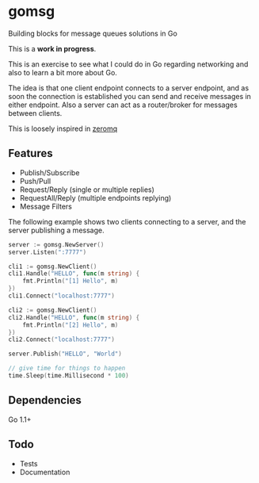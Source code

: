 gomsg
=====

Building blocks for message queues solutions in Go

This is a **work in progress**.

This is an exercise to see what I could do in Go regarding networking and also to learn a bit more about Go.

The idea is that one client endpoint connects to a server endpoint, and as soon the connection is established you can send and receive messages in either endpoint. Also a server can act as a router/broker for messages between clients.

This is loosely inspired in [zeromq](http://zeromq.org/)

Features
-
* Publish/Subscribe
* Push/Pull
* Request/Reply (single or multiple replies)
* RequestAll/Reply (multiple endpoints replying)
* Message Filters

The following example shows two clients connecting to a server, and the server publishing a message.

```go
server := gomsg.NewServer()
server.Listen(":7777")

cli1 := gomsg.NewClient()
cli1.Handle("HELLO", func(m string) {
	fmt.Println("[1] Hello", m)
})
cli1.Connect("localhost:7777")

cli2 := gomsg.NewClient()
cli2.Handle("HELLO", func(m string) {
	fmt.Println("[2] Hello", m)
})
cli2.Connect("localhost:7777")

server.Publish("HELLO", "World")

// give time for things to happen
time.Sleep(time.Millisecond * 100)

```

Dependencies
-
Go 1.1+

Todo
-
* Tests
* Documentation

